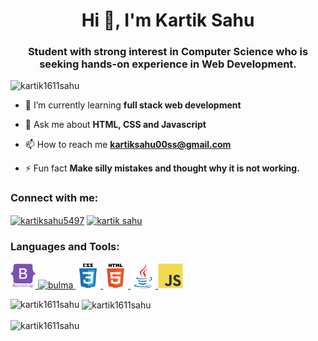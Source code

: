 <h1 align="center">Hi 👋, I'm Kartik Sahu</h1>
<h3 align="center">Student with strong interest in Computer Science who is seeking hands-on experience in Web Development.</h3>

<p align="left"> <img src="https://komarev.com/ghpvc/?username=kartik1611sahu&label=Profile%20views&color=0e75b6&style=flat" alt="kartik1611sahu" /> </p>

- 🌱 I’m currently learning **full stack web development**

- 💬 Ask me about **HTML, CSS and Javascript**

- 📫 How to reach me **kartiksahu00ss@gmail.com**

- ⚡ Fun fact **Make silly mistakes and thought why it is not working.**

<h3 align="left">Connect with me:</h3>
<p align="left">
<a href="https://instagram.com/kartiksahu5497" target="blank"><img align="center" src="https://raw.githubusercontent.com/rahuldkjain/github-profile-readme-generator/master/src/images/icons/Social/instagram.svg" alt="kartiksahu5497" height="30" width="40" /></a>
<a href="https://www.youtube.com/c/kartik sahu" target="blank"><img align="center" src="https://raw.githubusercontent.com/rahuldkjain/github-profile-readme-generator/master/src/images/icons/Social/youtube.svg" alt="kartik sahu" height="30" width="40" /></a>
</p>

<h3 align="left">Languages and Tools:</h3>
<p align="left"> <a href="https://getbootstrap.com" target="_blank" rel="noreferrer"> <img src="https://raw.githubusercontent.com/devicons/devicon/master/icons/bootstrap/bootstrap-plain-wordmark.svg" alt="bootstrap" width="40" height="40"/> </a> <a href="https://bulma.io/" target="_blank" rel="noreferrer"> <img src="https://raw.githubusercontent.com/gilbarbara/logos/804dc257b59e144eaca5bc6ffd16949752c6f789/logos/bulma.svg" alt="bulma" width="40" height="40"/> </a> <a href="https://www.w3schools.com/css/" target="_blank" rel="noreferrer"> <img src="https://raw.githubusercontent.com/devicons/devicon/master/icons/css3/css3-original-wordmark.svg" alt="css3" width="40" height="40"/> </a> <a href="https://www.w3.org/html/" target="_blank" rel="noreferrer"> <img src="https://raw.githubusercontent.com/devicons/devicon/master/icons/html5/html5-original-wordmark.svg" alt="html5" width="40" height="40"/> </a> <a href="https://www.java.com" target="_blank" rel="noreferrer"> <img src="https://raw.githubusercontent.com/devicons/devicon/master/icons/java/java-original.svg" alt="java" width="40" height="40"/> </a> <a href="https://developer.mozilla.org/en-US/docs/Web/JavaScript" target="_blank" rel="noreferrer"> <img src="https://raw.githubusercontent.com/devicons/devicon/master/icons/javascript/javascript-original.svg" alt="javascript" width="40" height="40"/> </a> </p>

<p><img align="left" src="https://github-readme-stats.vercel.app/api/top-langs?username=kartik1611sahu&show_icons=true&locale=en&layout=compact" alt="kartik1611sahu" /></p>

<p>&nbsp;<img align="center" src="https://github-readme-stats.vercel.app/api?username=kartik1611sahu&show_icons=true&locale=en" alt="kartik1611sahu" /></p>

<p><img align="center" src="https://github-readme-streak-stats.herokuapp.com/?user=kartik1611sahu&" alt="kartik1611sahu" /></p>

